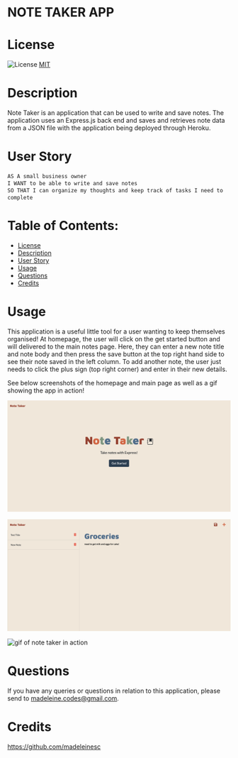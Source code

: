 # NOTE TAKER APP

# License
![License](https://img.shields.io/badge/License-MIT-9cf)
[MIT](https://opensource.org/licenses/MIT)

# Description
Note Taker is an application that can be used to write and save notes. The application uses an Express.js back end and saves and retrieves note data from a JSON file with the application being deployed through Heroku.

# User Story
```
AS A small business owner
I WANT to be able to write and save notes
SO THAT I can organize my thoughts and keep track of tasks I need to complete
```

# Table of Contents:
- [License](#license)
- [Description](#description)
- [User Story](#userstory)
- [Usage](#usage)
- [Questions](#questions)
- [Credits](#credits)
  

# Usage
This application is a useful little tool for a user wanting to keep themselves organised! At homepage, the user will click on the get started button and will delivered to the main notes page. Here, they can enter a new note title and note body and then press the save button at the top right hand side to see their note saved in the left column. To add another note, the user just needs to click the plus sign (top right corner) and enter in their new details.

See below screenshots of the homepage and main page as well as a gif showing the app in action! 

![homepage for note taker app](./images/homepage.png)

![mainpage for note taker app](./images/mainpage.png)

![gif of note taker in action](./images/notetaker.gif)


# Questions
If you have any queries or questions in relation to this application, please send to madeleine.codes@gmail.com.

# Credits
https://github.com/madeleinesc

